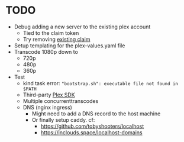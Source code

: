 # TODO

* Debug adding a new server to the existing plex account
  * Tied to the claim token
  * Try removing [existing claim](https://support.plex.tv/articles/204281528-why-am-i-locked-out-of-server-settings-and-how-do-i-get-in/)
* Setup templating for the plex-values.yaml file
* Transcode 1080p down to
  * 720p
  * 480p
  * 360p
* Test
  * kind task error: `"bootstrap.sh": executable file not found in $PATH`
  * Third-party [Plex SDK](https://plexapi.dev/SDKs)
  * Multiple concurrenttranscodes
  * DNS (nginx ingress)
    * Might need to add a DNS record to the host machine
    * Or finally setup caddy. cf:
      * https://github.com/tobyshooters/localhost
      * https://inclouds.space/localhost-domains
